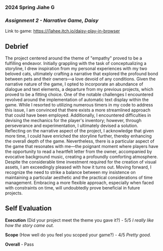 ### **2024 Spring** Jiahe G
### *Assignment 2 - Narrative Game, Daisy*
Link to game: https://j1ahee.itch.io/daisy-play-in-browser

## **Debrief**
The project centered around the theme of "empathy" proved to be a fulfilling endeavor. Initially grappling with the task of conceptualizing a storyline, I drew inspiration from my personal experiences with my two beloved cats, ultimately crafting a narrative that explored the profound bond between pets and their owners—a love devoid of any conditions. Given the narrative nature of the game, I opted to incorporate an abundance of dialogue and text elements, a departure from my previous projects, which proved to be a fitting choice.
One of the notable challenges I encountered revolved around the implementation of automatic text display within the game. While I resorted to utilizing numerous timers in my code to address this issue, I am convinced that there exists a more streamlined approach that could have been employed. Additionally, I encountered difficulties in devising the mechanics for the player's inventory; however, through perseverance and experimentation, I ultimately devised a solution.
Reflecting on the narrative aspect of the project, I acknowledge that given more time, I could have enriched the storyline further, thereby enhancing the overall depth of the game. Nevertheless, there is a particular aspect of the game that resonates with me—the poignant moment where players have the opportunity to read a heartfelt letter from the owner, accompanied by evocative background music, creating a profoundly comforting atmosphere.
Despite the considerable time investment required for the creation of visual assets, I am exceedingly pleased with how it turns out. Moving forward, I recognize the need to strike a balance between my insistence on maintaining a particular aesthetic and the practical considerations of time management. Embracing a more flexible approach, especially when faced with constraints on time, will undoubtedly prove beneficial in future projects.

## **Self Evaluation**
**Execution** (Did your project meet the theme you gave it?) - 5/5
*I really like how the story came out.*

**Scope** (How well do you feel you scoped your game?) - 4/5
*Pretty good.*

**Overall** - Pass
